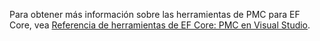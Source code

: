 Para obtener más información sobre las herramientas de PMC para EF Core, vea [Referencia de herramientas de EF Core: PMC en Visual Studio](/ef/core/miscellaneous/cli/powershell).